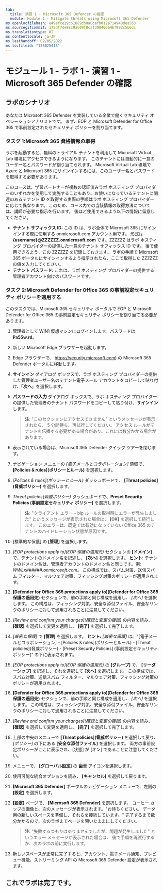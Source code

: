 ```yaml
---
lab:
  title: 演習 1 - Microsoft 365 Defender の確認
  module: Module 1 - Mitigate threats using Microsoft 365 Defender
ms.openlocfilehash: e49efce29c61889db8a0cafb012a714940dea563
ms.sourcegitcommit: 175df7de88c9a609f8caf39840664bf992c5b6dc
ms.translationtype: HT
ms.contentlocale: ja-JP
ms.lasthandoff: 02/05/2022
ms.locfileid: "138025418"
---
```

# <a name="module-1---lab-1---exercise-1---explore-microsoft-365-defender"></a>モジュール 1 - ラボ 1 - 演習 1 - Microsoft 365 Defender の確認 

## <a name="lab-scenario"></a>ラボのシナリオ

あなたは Microsoft 365 Defender を実装している企業で働くセキュリティ オペレーションアナリストです。 まず、EOP と Microsoft Defender for Office 365 で事前設定されたセキュリティ ポリシーを割り当てます。


### <a name="task-1-obtain-your-microsoft-365-credentials"></a>タスク 1:Microsoft 365 資格情報の取得

ラボを起動すると、無料のトライアル テナントを利用して Microsoft Virtual Lab 環境にアクセスできるようになります。 このテナントには自動的に一意のユーザー名とパスワードが割り当てられます。 Microsoft Virtual Lab 環境で Azure と Microsoft 365 にサインインするには、このユーザー名とパスワードを取得する必要があります。 

このコースは、学習パートナーが複数の認証済みラボ ホスティング プロバイダーのいずれかを使用して実施することもあり、お使いになっているテナントに関連のあるテナント ID を取得する実際の手順はラボ ホスティング プロバイダーに応じて異なります。 このため、コース内での当該情報の取得方法については、講師が必要な指示を行います。 後ほど使用できるよう以下の情報に留意してください。

- **テナント サフィックス ID:** この ID は、ラボ全体で Microsoft 365 にサインインする際に使用する onmicrosoft.com アカウント用です。 形式は **{username}@ZZZZZZ.onmicrosoft.com** です。ZZZZZZ はラボ ホスティング プロバイダーの提供した一意のテナント サフィックス ID です。 後で使用できるよう、この ZZZZZZ を記録しておきます。 ラボの手順で Microsoft 365 ポータルにサインインするよう指示されたら、ここで取得した ZZZZZZ の値を入力してください。
- **テナント パスワード:** これは、ラボ ホスティング プロバイダーの提供する管理者アカウント向けのパスワードです。


### <a name="task-2-apply-microsoft-defender-for-office-365-preset-security-policies"></a>タスク 2:Microsoft Defender for Office 365 の事前設定セキュリティ ポリシーを適用する

このタスクでは、Microsoft 365 セキュリティ ポータルで EOP と Microsoft Defender for Office 365 の事前設定セキュリティ ポリシーを割り当てる必要があります。

1. 管理者として WIN1 仮想マシンにログインします。パスワードは **Pa55w.rd**。  

1. 新しい Microsoft Edge ブラウザーを起動します。

1. Edge ブラウザーで、 https://security.microsoft.com) の Microsoft 365 Defender ポータルに移動します。

1. **サインイン** ダイアログ ボックスで、ラボ ホスティング プロバイダーの提供した管理者ユーザー名のテナント電子メール アカウントをコピーして貼り付け、「**次へ**」を選択します。

1. **パスワードの入力** ダイアログ ボックスで、ラボ ホスティング プロバイダーの提供した管理者のテナント パスワードをコピーして貼り付け、**サインイン** します。

    >**注:** "このセクションにアクセスできません" というメッセージが表示されたら、 5 分間待ち、再試行してください。 アクセス ルールがテナントを伝播する必要がある場合があり、これには数分かかる場合があります。  

1. 表示されている場合は、Microsoft 365 Defender クイック ツアーを閉じます。

1. ナビゲーション メニューの *[電子メールとコラボレーション]* 領域で、 **[Policies & rules]\(ポリシーとルール\)** を選択します。

1. *[Policies & rules]\(ポリシーとルール\)*  ダッシュボードで、 **[Threat policies]\(脅威ポリシー\)** を選択します。

1. *Threat policies\(脅威ポリシー\)* ダッシュボードで、**Preset Security Policies (事前設定セキュリティ ポリシー)** を選択します。

    >**注:**  "クライアント エラー - bip ルールの取得時にエラーが発生しました" というメッセージが表示された場合は、 **[OK]** を選択して続行します。 このエラーは、既定では有効になっていない Office 365 のテナントのハイドレーション状態が原因です。

1. [標準的な保護] の **[管理]** を選択します。

1. *[EOP protections apply to]\(EOP 保護の適用先\)* セクションの **[ドメイン]** で、テナントのドメイン名を記述し、 **[次へ]** を選択します。 **ヒント:** テナントのドメイン名は、管理者アカウントのドメイン名と同じです。例: *WWLx######.onmicrosoft.com*。 この構成では、スパム対策、送信スパム フィルター、マルウェア対策、フィッシング対策のポリシーが適用されます。 

1. **[Defender for Office 365 protections apply to]\(Defender for Office 365 保護の適用先\)** セクションで、前の手順と同じ構成を適用し、 *[次へ]* を選択します。 この構成は、フィッシング対策、安全な添付ファイル、安全なリンクのポリシーに対して適用されることに注意してください。

1. *[Review and confirm your changes]\(確認と変更の確認\)* の内容を読み、 **[確認]** を選択して変更を適用し、 **[完了]** を選択して完了します。

1. *[厳密な保護]* で **[管理]** を選択します。 **ヒント:** *[厳密な保護]* は、"[電子メールとコラボレーション] - [Policies & rules]\(ポリシーとルール\) - [Threat policies]\(脅威ポリシー\) - [Preset Security Policies] (事前設定セキュリティ ポリシー)" の下に表示されます。

1. *[EOP protections apply to]\(EOP 保護の適用先\)* の **[グループ]** で、 **[リーダーシップ]** を記述し、それを選択して **[次へ]** を選択します。 この構成では、スパム対策、送信スパム フィルター、マルウェア対策、フィッシング対策のポリシーが適用されます。

1. **[Defender for Office 365 protections apply to]\(Defender for Office 365 保護の適用先\)** セクションで、前の手順と同じ構成を適用し、 *[次へ]* を選択します。 この構成は、フィッシング対策、安全な添付ファイル、安全なリンクのポリシーに対して適用されることに注意してください。

1. *[Review and confirm your changes]\(確認と変更の確認\)* の内容を読み、 **[確認]** を選択して変更を適用し、 **[完了]** を選択して完了します。

1. 上部の中央のメニューで **[Threat policies]\(脅威ポリシー\)** を選択して戻り、 *[ポリシー]* の下にある **[安全な添付ファイル]** を選択します。 両方の事前設定ポリシーがここに表示され、[状態] が [オン] であることに注意してください。

1. メニューで、 **[グローバル設定]** の **歯車** アイコンを選択します。

1. 使用可能な統合オプションを読み、 **[キャンセル]** を選択して戻ります。

1. **[Microsoft 365 Defender]** ポータルのナビゲーション メニューで、左側の **[設定]** を選択します。

1. **[設定]** ページで、 **[Microsoft 365 Defender]** を選択します。 コーヒー カップの画像と、次のメッセージが表示されます。"お待ちください。 データ用の新しいスペースを準備し、それらを接続しています。" 完了するまで数分かかるので、次のラボまでページを開いたままにしてください。 

    >**注:**  "失敗するつもりはありませんでしたが、問題が発生しました" というエラー メッセージが表示された場合は、 後で手順を再試行するか、次のラボの前に実行します。

1. 新しいスペースが正常に完了すると、アカウント、電子メール通知、プレビュー機能、ストリーミング API の Microsoft 365 Defender 設定が表示されます。

## <a name="you-have-completed-the-lab"></a>これでラボは完了です。
